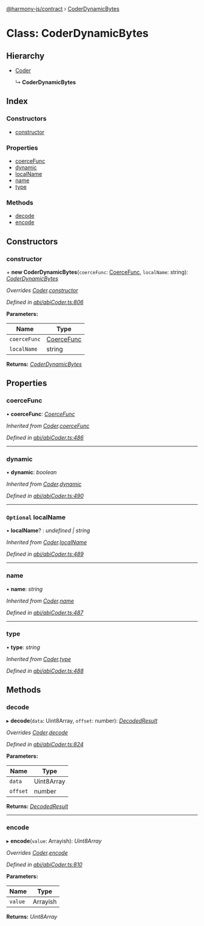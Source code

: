 [@harmony-js/contract](../globals.md) › [CoderDynamicBytes](coderdynamicbytes.md)

# Class: CoderDynamicBytes

## Hierarchy

* [Coder](coder.md)

  ↳ **CoderDynamicBytes**

## Index

### Constructors

* [constructor](coderdynamicbytes.md#constructor)

### Properties

* [coerceFunc](coderdynamicbytes.md#coercefunc)
* [dynamic](coderdynamicbytes.md#dynamic)
* [localName](coderdynamicbytes.md#optional-localname)
* [name](coderdynamicbytes.md#name)
* [type](coderdynamicbytes.md#type)

### Methods

* [decode](coderdynamicbytes.md#decode)
* [encode](coderdynamicbytes.md#encode)

## Constructors

###  constructor

\+ **new CoderDynamicBytes**(`coerceFunc`: [CoerceFunc](../globals.md#coercefunc), `localName`: string): *[CoderDynamicBytes](coderdynamicbytes.md)*

*Overrides [Coder](coder.md).[constructor](coder.md#constructor)*

*Defined in [abi/abiCoder.ts:806](https://github.com/FireStack-Lab/Harmony-sdk-core/blob/a192dab/packages/harmony-contract/src/abi/abiCoder.ts#L806)*

**Parameters:**

Name | Type |
------ | ------ |
`coerceFunc` | [CoerceFunc](../globals.md#coercefunc) |
`localName` | string |

**Returns:** *[CoderDynamicBytes](coderdynamicbytes.md)*

## Properties

###  coerceFunc

• **coerceFunc**: *[CoerceFunc](../globals.md#coercefunc)*

*Inherited from [Coder](coder.md).[coerceFunc](coder.md#coercefunc)*

*Defined in [abi/abiCoder.ts:486](https://github.com/FireStack-Lab/Harmony-sdk-core/blob/a192dab/packages/harmony-contract/src/abi/abiCoder.ts#L486)*

___

###  dynamic

• **dynamic**: *boolean*

*Inherited from [Coder](coder.md).[dynamic](coder.md#dynamic)*

*Defined in [abi/abiCoder.ts:490](https://github.com/FireStack-Lab/Harmony-sdk-core/blob/a192dab/packages/harmony-contract/src/abi/abiCoder.ts#L490)*

___

### `Optional` localName

• **localName**? : *undefined | string*

*Inherited from [Coder](coder.md).[localName](coder.md#optional-localname)*

*Defined in [abi/abiCoder.ts:489](https://github.com/FireStack-Lab/Harmony-sdk-core/blob/a192dab/packages/harmony-contract/src/abi/abiCoder.ts#L489)*

___

###  name

• **name**: *string*

*Inherited from [Coder](coder.md).[name](coder.md#name)*

*Defined in [abi/abiCoder.ts:487](https://github.com/FireStack-Lab/Harmony-sdk-core/blob/a192dab/packages/harmony-contract/src/abi/abiCoder.ts#L487)*

___

###  type

• **type**: *string*

*Inherited from [Coder](coder.md).[type](coder.md#type)*

*Defined in [abi/abiCoder.ts:488](https://github.com/FireStack-Lab/Harmony-sdk-core/blob/a192dab/packages/harmony-contract/src/abi/abiCoder.ts#L488)*

## Methods

###  decode

▸ **decode**(`data`: Uint8Array, `offset`: number): *[DecodedResult](../interfaces/decodedresult.md)*

*Overrides [Coder](coder.md).[decode](coder.md#abstract-decode)*

*Defined in [abi/abiCoder.ts:824](https://github.com/FireStack-Lab/Harmony-sdk-core/blob/a192dab/packages/harmony-contract/src/abi/abiCoder.ts#L824)*

**Parameters:**

Name | Type |
------ | ------ |
`data` | Uint8Array |
`offset` | number |

**Returns:** *[DecodedResult](../interfaces/decodedresult.md)*

___

###  encode

▸ **encode**(`value`: Arrayish): *Uint8Array*

*Overrides [Coder](coder.md).[encode](coder.md#abstract-encode)*

*Defined in [abi/abiCoder.ts:810](https://github.com/FireStack-Lab/Harmony-sdk-core/blob/a192dab/packages/harmony-contract/src/abi/abiCoder.ts#L810)*

**Parameters:**

Name | Type |
------ | ------ |
`value` | Arrayish |

**Returns:** *Uint8Array*
